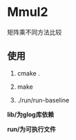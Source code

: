 # Mmul2
矩阵乘不同方法比较

## 使用
1. cmake .

2. make
 
3. ./run/run-baseline

**lib/为glog库依赖**

**run/为可执行文件**
